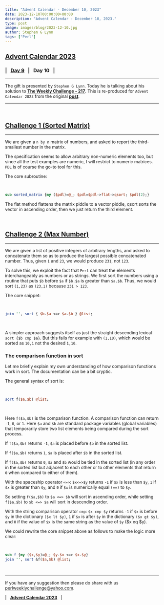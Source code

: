 ```yaml
---
title: "Advent Calendar - December 10, 2023"
date: 2023-12-10T00:00:00+00:00
description: "Advent Calendar - December 10, 2023."
type: post
image: images/blog/2023-12-10.jpg
author: Stephen G Lynn
tags: ["Perl"]
---
```


## [**Advent Calendar 2023**](/blog/advent-calendar-2023)
### | &nbsp; [**Day 9**](/blog/advent-calendar-2023-12-09) &nbsp; | &nbsp; **Day 10** &nbsp; |
***

The gift is presented by `Stephen G Lynn`. Today he is talking about his solution to [**The Weekly Challenge - 217**](/blog/perl-weekly-challenge-217). This is re-produced for `Advent Calendar 2023` from the original [**post**](https://thiujiac.blogspot.com/2023/05/pwc-217.html).

***

<br>

## [**Challenge 1 (Sorted Matrix)**](https://github.com/manwar/perlweeklychallenge-club/blob/master/challenge-217/steve-g-lynn/perl/ch-1.pdl)
***

We are given a `n by n` matrix of numbers, and asked to report the third-smallest number in the matrix.

The specification seems to allow arbitrary non-numeric elements too, but since all the test examples are numeric, I will restrict to numeric matrices. `PDL` is of course the go-to tool for this.

The core subroutine:

<br>

```perl
sub sorted_matrix {my ($pdl)=@_; $pdl=$pdl->flat->qsort; $pdl(2);}
```

The flat method flattens the matrix piddle to a vector piddle, qsort sorts the vector in ascending order, then we just return the third element.

<br>

## [**Challenge 2 (Max Number)**](https://github.com/manwar/perlweeklychallenge-club/blob/master/challenge-217/steve-g-lynn/perl/ch-2.pdl)
***

We are given a list of positive integers of arbitrary lengths, and asked to concatenate them so as to produce the largest possible concatenated number. Thus, given `1` and `23`, we would produce `231`, not `123`.

To solve this, we exploit the fact that `Perl` can treat the elements interchangeably as numbers or as strings. We first sort the numbers using a routine that puts `$b` before `$a` if `$b.$a` is greater than `$a.$b`. Thus, we would sort `(1,23)` as `(23,1)` because `231 > 123`.

The core snippet:

<br>

```perl
join '', sort { $b.$a <=> $a.$b } @list;
```

<br>

A simpler approach suggests itself as just the straight descending lexical `sort {$b cmp $a}`. But this fails for example with `(1,10)`, which would be sorted as `10,1` not the desired `1,10`.

### The comparison function in sort

Let me briefly explain my own understanding of how comparison functions work in sort. The documentation can be a bit cryptic.

The general syntax of sort is:

<br>

```perl
sort f($a,$b) @list;
```

<br>

Here `f($a,$b)` is the comparison function. A comparison function can return `-1`, `0`, or `1`. Here `$a` and `$b` are standard package variables (global variables) that temporarily store two list elements being compared during the sort process.

If `f($a,$b)` returns `-1`, `$a` is placed before `$b` in the sorted list.

If `f($a,$b)` returns `1`, `$a` is placed after `$b` in the sorted list.

If `f($a,$b)` returns `0`, `$a` and `$b` would be tied in the sorted list (in any order in the sorted list but adjacent to each other or to other elements that return `0` when compared to either of them).

With the spaceship operator `<=>`:  `$x<=>$y` returns `-1` if `$x` is less than `$y`, `1` if `$x` is greater than `$y`, and `0` if `$x` is numerically equal `(==)` to `$y`.

So setting `f($a,$b)` to `$a <=> $b` will sort in ascending order, while setting `f($a,$b)` to `$b <=> $a` will sort in descending order.

With the string comparison operator `cmp`: `$x cmp $y` returns `-1` if `$x` is before `$y` in the dictionary `($x lt $y)`, `1` if  `$x` is after `$y` in the dictionary `($x gt $y)`, and `0` if the value of `$x` is the same string as the value of `$y` ($x eq $y).

We could rewrite the core snippet above as follows to make the logic more clear:

<br>

```perl
sub f {my ($x,$y)=@_; $y.$x <=> $x.$y}
join '', sort &f($a,$b) @list;
```

<br>

***

If you have any suggestion then please do share with us <perlweeklychallenge@yahoo.com>.

| &nbsp; [**Advent Calendar 2023**](/blog/advent-calendar-2023) &nbsp; |
